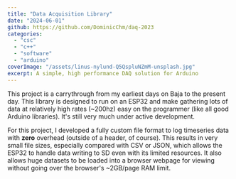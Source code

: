 ```yaml
---
title: "Data Acquisition Library"
date: "2024-06-01"
github: https://github.com/DominicChm/daq-2023
categories:
  - "csc"
  - "c++"
  - "software"
  - "arduino"
coverImage: "/assets/linus-nylund-Q5QspluNZmM-unsplash.jpg"
excerpt: A simple, high performance DAQ solution for Arduino
---
```


This project is a carrythrough from my earliest days on Baja to the present day. This library is designed to run on an ESP32 and make gathering lots of data at relatively high rates (~200hz) easy on the programmer (like all good Arduino libraries). It's still very much under active development.

For this project, I developed a fully custom file format to log timeseries data with **zero** overhead (outside of a header, of course). This results in very small file sizes, especially compared with CSV or JSON, which allows the ESP32 to handle data writing to SD even with its limited resources. It also allows huge datasets to be loaded into a browser webpage for viewing without going over the browser's ~2GB/page RAM limit. 